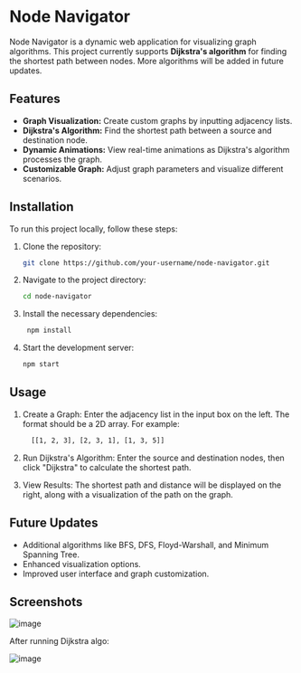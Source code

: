 # Node Navigator

Node Navigator is a dynamic web application for visualizing graph algorithms. This project currently supports **Dijkstra's algorithm** for finding the shortest path between nodes. More algorithms will be added in future updates.

## Features

- **Graph Visualization:** Create custom graphs by inputting adjacency lists.
- **Dijkstra's Algorithm:** Find the shortest path between a source and destination node.
- **Dynamic Animations:** View real-time animations as Dijkstra's algorithm processes the graph.
- **Customizable Graph:** Adjust graph parameters and visualize different scenarios.

## Installation

To run this project locally, follow these steps:

1. Clone the repository:

   ```bash
   git clone https://github.com/your-username/node-navigator.git
   ```

2. Navigate to the project directory:
   ```bash
   cd node-navigator
   ```
3. Install the necessary dependencies:
   ```bash
    npm install
   ```
4. Start the development server:
   ```bash
   npm start
   ```

## Usage

1. Create a Graph: Enter the adjacency list in the input box on the left. The format should be a 2D array. For example:
   ```bash
     [[1, 2, 3], [2, 3, 1], [1, 3, 5]]
   ```
2. Run Dijkstra's Algorithm: Enter the source and destination nodes, then click "Dijkstra" to calculate the shortest path.

3. View Results: The shortest path and distance will be displayed on the right, along with a visualization of the path on the graph.

## Future Updates

- Additional algorithms like BFS, DFS, Floyd-Warshall, and Minimum Spanning Tree.
- Enhanced visualization options.
- Improved user interface and graph customization.

## Screenshots

![image](https://github.com/user-attachments/assets/1bd1eb2c-baa8-4ae6-baaa-ca920c442ef8)

After running Dijkstra algo:

![image](https://github.com/user-attachments/assets/78e23ee1-054b-4e36-ab11-3ddf7dcb85f4)
